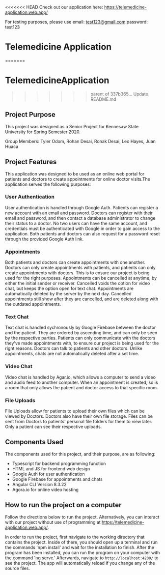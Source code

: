 <<<<<<< HEAD
Check out our application here: https://telemedicine-application.web.app/

For testing purposes, please use email: test123@gmail.com password: test123

# Telemedicine Application 
=======
# TelemedicineApplication
>>>>>>> parent of 337b365... Update README.md

## Project Purpose

This project was designed as a Senior Project for Kennesaw State University for Spring Semester 2020.

Group Members: Tyler Odom, Rohan Desai, Ronak Desai, Leo Hayes, Juan Huaca

## Project Features

This application was designed to be used as an online web portal for patients and doctors to create appointments for online doctor visits.The application serves the following purposes:

### User Authentication
User authentication is handled through Google Auth. Patients can register a new account with an email and password. Doctors can register with their email and password, and then contact a database administrator to change their status to a doctor. No two users can have the same account, and credentials must be authenticated with Google in order to gain access to the application. Both patients and doctors can also request for a password reset through the provided Google Auth link.

### Appointments 
Both patients and doctors can create appointments with one another. Doctors can only create appointments with patients, and patients can only create appointments with doctors. This is to ensure our project is being used for the right purposes. Appointments can be cancelled at anytime, by either the initial sender or receiver. Cancelled voids the option for video chat, but keeps the option open for text chat. Appointments are automatically deleted by the server by the next day. Cancelled appointments still show after they are cancelled, and are deleted along with the outdated appointments.

### Text Chat 
Text chat is handled sychronously by Google Firebase between the doctor and the patient. They are ordered by ascending time, and can only be seen by the respective parties. Patients can only communicate with the doctors they've made appointments with, to ensure our project is being used for the right reasons. Doctors can talk to patients and other doctors. Unlike appointments, chats are not automatically deleted after a set time.

### Video Chat 
Video chat is handled by Agar.io, which allows a computer to send a video and audio feed to another computer. When an appointment is created, so is a room that only allows the patient and doctor access to that specific room. 

### File Uploads 
File Uploads allow for patients to upload their own files which can be viewed by Doctors. Doctors also have their own file storage. Files can be sent from Doctors to patients' personal file folders for them to view later. Only a patient can see their respective uploads.

## Components Used

The components used for this project, and their purpose, are as following:
- Typescript for backend programming function
- HTML and JS for frontend web design
- Google Auth for user authentication
- Google Firebase for appointments and chats
- Angular CLI Version 8.3.22
- Agora.io for online video hosting

## How to run the project on a computer

Follow the directions below to run the project. Alternatively, you can interact with our project without use of programming at https://telemedicine-application.web.app/.

In order to run the project, first navigate to the working directory that contains the project. Inside of there, you should open up a terminal and run the commands 'npm install' and wait for the installation to finish. After the program has been installed, you can run the program on your computer with the command 'ng serve.' Afterwards, navigate to `http://localhost:4200/` to see the project. The app will automatically reload if you change any of the source files.
